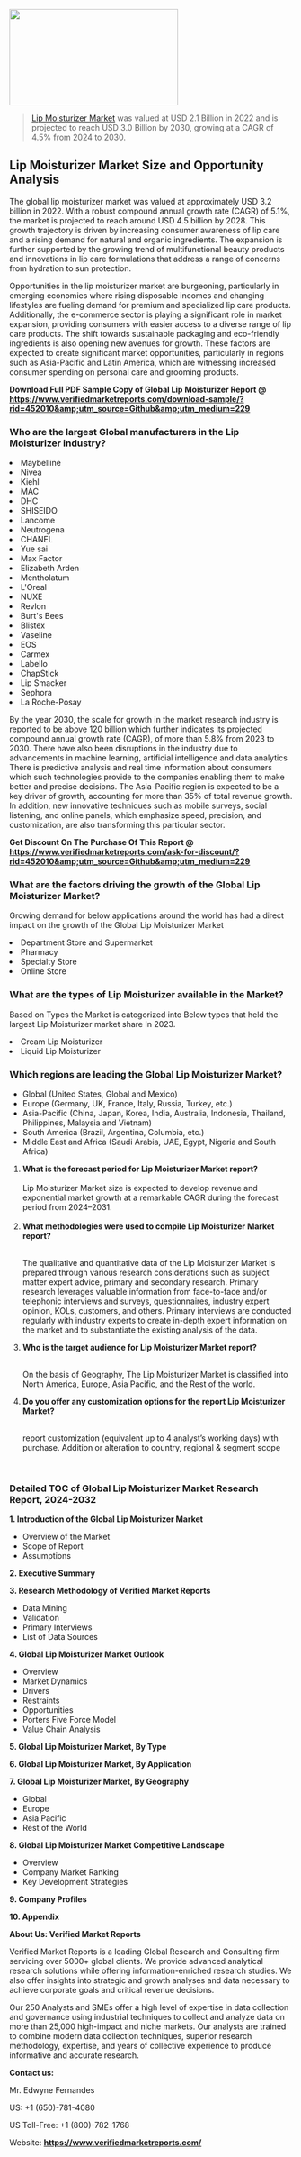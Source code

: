 <img src="https://ffe5etoiles.com/wp-content/uploads/2024/12/MST1-300x171.png" alt="" width="300" height="171" class="alignnone size-medium wp-image-20088" /><blockquote><p><p><a href="https://www.verifiedmarketreports.com/download-sample/?rid=452010&utm_source=Github&utm_medium=229" target="_blank">Lip Moisturizer Market</a> was valued at USD 2.1 Billion in 2022 and is projected to reach USD 3.0 Billion by 2030, growing at a CAGR of 4.5% from 2024 to 2030.</p></blockquote><p><h2>Lip Moisturizer Market Size and Opportunity Analysis</h2><p>The global lip moisturizer market was valued at approximately USD 3.2 billion in 2022. With a robust compound annual growth rate (CAGR) of 5.1%, the market is projected to reach around USD 4.5 billion by 2028. This growth trajectory is driven by increasing consumer awareness of lip care and a rising demand for natural and organic ingredients. The expansion is further supported by the growing trend of multifunctional beauty products and innovations in lip care formulations that address a range of concerns from hydration to sun protection.</p><p>Opportunities in the lip moisturizer market are burgeoning, particularly in emerging economies where rising disposable incomes and changing lifestyles are fueling demand for premium and specialized lip care products. Additionally, the e-commerce sector is playing a significant role in market expansion, providing consumers with easier access to a diverse range of lip care products. The shift towards sustainable packaging and eco-friendly ingredients is also opening new avenues for growth. These factors are expected to create significant market opportunities, particularly in regions such as Asia-Pacific and Latin America, which are witnessing increased consumer spending on personal care and grooming products.</p></p><p class=""><strong>Download Full PDF Sample Copy of Global Lip Moisturizer Report @ <a href="https://www.verifiedmarketreports.com/download-sample/?rid=452010&amp;utm_source=Github&amp;utm_medium=229" target="_blank">https://www.verifiedmarketreports.com/download-sample/?rid=452010&amp;utm_source=Github&amp;utm_medium=229</a></strong></p><h3 id="" class="">Who are the largest Global manufacturers in the Lip Moisturizer industry?</h3><p><li>Maybelline</li><li> Nivea</li><li> Kiehl</li><li> MAC</li><li> DHC</li><li> SHISEIDO</li><li> Lancome</li><li> Neutrogena</li><li> CHANEL</li><li> Yue sai</li><li> Max Factor</li><li> Elizabeth Arden</li><li> Mentholatum</li><li> L'Oreal</li><li> NUXE</li><li> Revlon</li><li> Burt's Bees</li><li> Blistex</li><li> Vaseline</li><li> EOS</li><li> Carmex</li><li> Labello</li><li> ChapStick</li><li> Lip Smacker</li><li> Sephora</li><li> La Roche-Posay</li></p><div class=""><div class="" dir="" data-message-author-role="" data-message-id="" data-message-model-slug=""><div class=""><div class=""><div class=""><div class="" dir="" data-message-author-role="" data-message-id="" data-message-model-slug=""><div class=""><div class=""><p>By the year 2030, the scale for growth in the market research industry is reported to be above 120 billion which further indicates its projected compound annual growth rate (CAGR), of more than 5.8% from 2023 to 2030. There have also been disruptions in the industry due to advancements in machine learning, artificial intelligence and data analytics There is predictive analysis and real time information about consumers which such technologies provide to the companies enabling them to make better and precise decisions. The Asia-Pacific region is expected to be a key driver of growth, accounting for more than 35% of total revenue growth. In addition, new innovative techniques such as mobile surveys, social listening, and online panels, which emphasize speed, precision, and customization, are also transforming this particular sector.</p><p><strong>Get Discount On The Purchase Of This Report @&nbsp; <a href="https://www.verifiedmarketreports.com/ask-for-discount/?rid=452010&amp;utm_source=Github&amp;utm_medium=229" target="_blank">https://www.verifiedmarketreports.com/ask-for-discount/?rid=452010&amp;utm_source=Github&amp;utm_medium=229</a></strong></p></div></div></div></div></div></div></div></div><h3 id="" class="">What are the factors driving the growth of the Global Lip Moisturizer Market?</h3><p id="" class="">Growing demand for below applications around the world has had a direct impact on the growth of the Global Lip Moisturizer Market</p><p id="" class=""><li>Department Store and Supermarket</li><li> Pharmacy</li><li> Specialty Store</li><li> Online Store</li></p><h3 id="" class="">What are the types of Lip Moisturizer available in the Market?</h3><p id="" class="">Based on Types the Market is categorized into Below types that held the largest Lip Moisturizer market share In 2023.</p><p id="" class=""><li>Cream Lip Moisturizer</li><li> Liquid Lip Moisturizer</li></p><h3 id="" class="">Which regions are leading the Global Lip Moisturizer Market?</h3><ul><li>Global (United States, Global and Mexico)</li><li>Europe (Germany, UK, France, Italy, Russia, Turkey, etc.)</li><li>Asia-Pacific (China, Japan, Korea, India, Australia, Indonesia, Thailand, Philippines, Malaysia and Vietnam)</li><li>South America (Brazil, Argentina, Columbia, etc.)</li><li>Middle East and Africa (Saudi Arabia, UAE, Egypt, Nigeria and South Africa)</li></ul><p><ol><li><strong>What is the forecast period for Lip Moisturizer Market report?<br /></strong><br /><span data-sheets-root="1" data-sheets-value="{&quot;1&quot;:2,&quot;2&quot;:&quot;XXXX size is expected to develop revenue and exponential market growth at a remarkable CAGR during the forecast period from 2024&ndash;2030.&quot;}" data-sheets-userformat="{&quot;2&quot;:12674,&quot;4&quot;:{&quot;1&quot;:2,&quot;2&quot;:16776960},&quot;10&quot;:2,&quot;11&quot;:0,&quot;15&quot;:&quot;Arial&quot;,&quot;16&quot;:12}">Lip Moisturizer Market size is expected to develop revenue and exponential market growth at a remarkable CAGR during the forecast period from 2024&ndash;2031.</span><br /><br /></li><li><strong>What methodologies were used to compile Lip Moisturizer Market report?<br /><br /></strong><p>The qualitative and quantitative data of the&nbsp;Lip Moisturizer Market is prepared through various research considerations such as subject matter expert advice, primary and secondary research. Primary research leverages valuable information from face-to-face and/or telephonic interviews and surveys, questionnaires, industry expert opinion, KOLs, customers, and others. Primary interviews are conducted regularly with industry experts to create in-depth expert information on the market and to substantiate the existing analysis of the data.&nbsp;</p></li><li><strong>Who is the target audience for Lip Moisturizer Market report?<br /><br /></strong><p>On the basis of Geography, The&nbsp;Lip Moisturizer Market is classified into North America, Europe, Asia Pacific, and the Rest of the world.</p></li><li><strong>Do you offer any customization options for the report Lip Moisturizer Market?<br /><br /></strong><p>report customization (equivalent up to 4 analyst&rsquo;s working days) with purchase. Addition or alteration to country, regional &amp; segment scope</p><p>&nbsp;</p></li></ol></p><h3 id="" class="">Detailed TOC of Global Lip Moisturizer Market Research Report, 2024-2032</h3><p id="" class=""><strong>1. Introduction of the Global Lip Moisturizer Market</strong></p><ul><li>Overview of the Market</li><li>Scope of Report</li><li>Assumptions</li></ul><p id="" class=""><strong>2. Executive Summary</strong></p><p id="" class=""><strong>3. Research Methodology of&nbsp;Verified Market Reports</strong></p><ul><li>Data Mining</li><li>Validation</li><li>Primary Interviews</li><li>List of Data Sources</li></ul><p id="" class=""><strong>4. Global Lip Moisturizer Market Outlook</strong></p><ul><li>Overview</li><li>Market Dynamics</li><li>Drivers</li><li>Restraints</li><li>Opportunities</li><li>Porters Five Force Model</li><li>Value Chain Analysis</li></ul><p id="" class=""><strong>5. Global Lip Moisturizer Market, By&nbsp;Type</strong></p><p id="" class=""><strong>6. Global Lip Moisturizer Market, By Application</strong></p><p id="" class=""><strong>7. Global Lip Moisturizer Market, By Geography</strong></p><ul><li>Global</li><li>Europe</li><li>Asia Pacific</li><li>Rest of the World</li></ul><p id="" class=""><strong>8. Global Lip Moisturizer Market Competitive Landscape</strong></p><ul><li>Overview</li><li>Company Market Ranking</li><li>Key Development Strategies</li></ul><p id="" class=""><strong>9. Company Profiles</strong></p><p id="" class=""><strong>10. Appendix</strong></p><p id="" class=""><strong>About Us: Verified Market Reports</strong></p><p id="" class="">Verified Market Reports is a leading Global Research and Consulting firm servicing over 5000+ global clients. We provide advanced analytical research solutions while offering information-enriched research studies. We also offer insights into strategic and growth analyses and data necessary to achieve corporate goals and critical revenue decisions.</p><p id="" class="">Our 250 Analysts and SMEs offer a high level of expertise in data collection and governance using industrial techniques to collect and analyze data on more than 25,000 high-impact and niche markets. Our analysts are trained to combine modern data collection techniques, superior research methodology, expertise, and years of collective experience to produce informative and accurate research.</p><p id="" class=""><strong>Contact us:</strong></p><p id="" class="">Mr. Edwyne Fernandes</p><p id="" class="">US: +1 (650)-781-4080</p><p id="" class="">US Toll-Free: +1 (800)-782-1768</p><p id="" class="">Website: <a target="" data-test-app-aware-link=""><strong>https://www.verifiedmarketreports.com/</strong></a></p>
